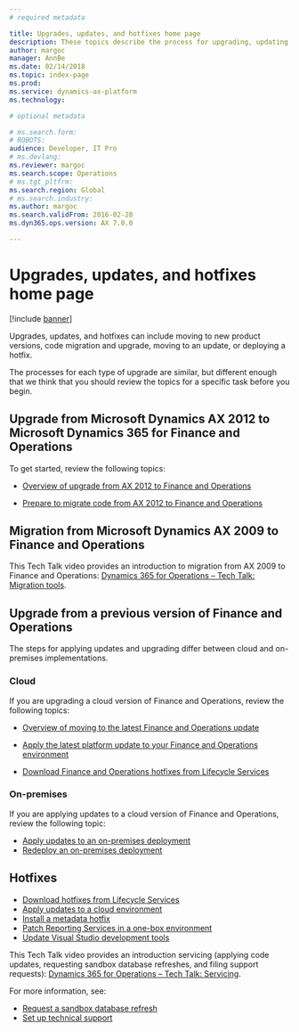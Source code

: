```yaml
---
# required metadata

title: Upgrades, updates, and hotfixes home page
description: These topics describe the process for upgrading, updating, and applying hotfixes to your Dynamics 365 for Finance and Operations environment and data.
author: margoc
manager: AnnBe
ms.date: 02/14/2018
ms.topic: index-page
ms.prod: 
ms.service: dynamics-ax-platform
ms.technology: 

# optional metadata

# ms.search.form: 
# ROBOTS: 
audience: Developer, IT Pro
# ms.devlang: 
ms.reviewer: margoc
ms.search.scope: Operations
# ms.tgt_pltfrm: 
ms.search.region: Global
# ms.search.industry: 
ms.author: margoc
ms.search.validFrom: 2016-02-28
ms.dyn365.ops.version: AX 7.0.0

---
```


# Upgrades, updates, and hotfixes home page

[!include [banner](../includes/banner.md)]

Upgrades, updates, and hotfixes can include moving to new product versions, code migration and upgrade, moving to an update, or deploying a hotfix. 

The processes for each type of upgrade are similar, but different enough that we think that you should review the topics for a specific task before you begin.

## Upgrade from Microsoft Dynamics AX 2012 to Microsoft Dynamics 365 for Finance and Operations

To get started, review the following topics:

- [Overview of upgrade from AX 2012 to Finance and Operations](upgrade-overview-2012.md)

- [Prepare to migrate code from AX 2012 to Finance and Operations](prepare-migration.md)

## Migration from Microsoft Dynamics AX 2009 to Finance and Operations
This Tech Talk video provides an introduction to migration from AX 2009 to Finance and Operations: [Dynamics 365 for Operations – Tech Talk: Migration tools](https://www.youtube.com/watch?v=kdQ58arACP4).

## Upgrade from a previous version of Finance and Operations

The steps for applying updates and upgrading differ between cloud and on-premises implementations. 

### Cloud
If you are upgrading a cloud version of Finance and Operations, review the following topics:

- [Overview of moving to the latest Finance and Operations update](upgrade-latest-update.md)

- [Apply the latest platform update to your Finance and Operations environment](upgrade-latest-platform-update.md)

- [Download Finance and Operations hotfixes from Lifecycle Services](download-hotfix-lcs.md)


### On-premises
If you are applying updates to a cloud version of Finance and Operations, review the following topic:

- [Apply updates to an on-premises deployment](../deployment/apply-updates-on-premises.md)
- [Redeploy an on-premises deployment](../deployment/redeploy-on-prem.md)

## Hotfixes

- [Download hotfixes from Lifecycle Services](download-hotfix-lcs.md)
- [Apply updates to a cloud environment](../deployment/apply-deployable-package-system.md)
- [Install a metadata hotfix](install-metadata-hotfix-package.md)
- [Patch Reporting Services in a one-box environment](patch-reporting-service-environment.md)
- [Update Visual Studio development tools](../dev-tools/update-development-tools.md)

This Tech Talk video provides an introduction servicing (applying code updates, requesting sandbox database refreshes, and filing support requests): [Dynamics 365 for Operations – Tech Talk: Servicing](https://www.youtube.com/watch?v=QkcdBI_ipTM).

 For more information, see: 
- [Request a sandbox database refresh](../database/database-refresh.md)
- [Set up technical support](../lifecycle-services/support-experience.md) 
